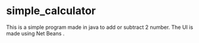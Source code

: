 # simple_calculator
This is a  simple program made in java  to add or subtract  2 number. The UI is made using Net Beans .
